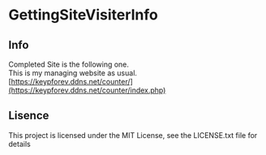 # GettingSiteVisiterInfo
## Info
Completed Site is the following one.<br>
This is my managing website as usual.<br>
[https://keypforev.ddns.net/counter/](https://keypforev.ddns.net/counter/index.php)
## Lisence
This project is licensed under the MIT License, see the LICENSE.txt file for details
